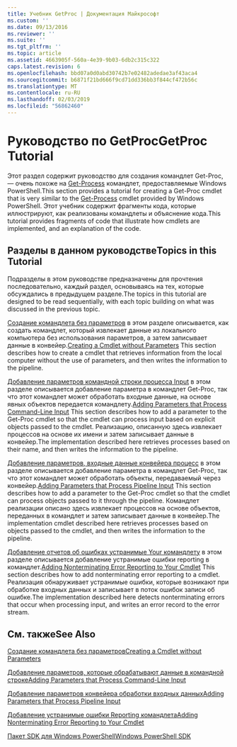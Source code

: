 ```yaml
---
title: Учебник GetProc | Документация Майкрософт
ms.custom: ''
ms.date: 09/13/2016
ms.reviewer: ''
ms.suite: ''
ms.tgt_pltfrm: ''
ms.topic: article
ms.assetid: 4663905f-560a-4e39-9b03-6db2c315c322
caps.latest.revision: 6
ms.openlocfilehash: bbd07a0d0abd30742b7e02482adedae3af43aca4
ms.sourcegitcommit: b6871f21bd666f9cd71dd336bb3f844cf472b56c
ms.translationtype: MT
ms.contentlocale: ru-RU
ms.lasthandoff: 02/03/2019
ms.locfileid: "56862460"
---
```

# <a name="getproc-tutorial"></a><span data-ttu-id="1570e-102">Руководство по GetProc</span><span class="sxs-lookup"><span data-stu-id="1570e-102">GetProc Tutorial</span></span>

<span data-ttu-id="1570e-103">Этот раздел содержит руководство для создания командлет Get-Proc, — очень похоже на [Get-Process](/powershell/module/Microsoft.PowerShell.Management/Get-Process) командлет, предоставляемые Windows PowerShell.</span><span class="sxs-lookup"><span data-stu-id="1570e-103">This section provides a tutorial for creating a Get-Proc cmdlet that is very similar to the [Get-Process](/powershell/module/Microsoft.PowerShell.Management/Get-Process) cmdlet provided by Windows PowerShell.</span></span> <span data-ttu-id="1570e-104">Этот учебник содержит фрагменты кода, которые иллюстрируют, как реализованы командлеты и объяснение кода.</span><span class="sxs-lookup"><span data-stu-id="1570e-104">This tutorial provides fragments of code that illustrate how cmdlets are implemented, and an explanation of the code.</span></span>

## <a name="topics-in-this-tutorial"></a><span data-ttu-id="1570e-105">Разделы в данном руководстве</span><span class="sxs-lookup"><span data-stu-id="1570e-105">Topics in this Tutorial</span></span>

<span data-ttu-id="1570e-106">Подразделы в этом руководстве предназначены для прочтения последовательно, каждый раздел, основываясь на тех, которые обсуждались в предыдущем разделе.</span><span class="sxs-lookup"><span data-stu-id="1570e-106">The topics in this tutorial are designed to be read sequentially, with each topic building on what was discussed in the previous topic.</span></span>

<span data-ttu-id="1570e-107">[Создание командлета без параметров](./creating-a-cmdlet-without-parameters.md) в этом разделе описывается, как создать командлет, который извлекает данные из локального компьютера без использования параметров, а затем записывает данные в конвейер.</span><span class="sxs-lookup"><span data-stu-id="1570e-107">[Creating a Cmdlet without Parameters](./creating-a-cmdlet-without-parameters.md) This section describes how to create a cmdlet that retrieves information from the local computer without the use of parameters, and then writes the information to the pipeline.</span></span>

<span data-ttu-id="1570e-108">[Добавление параметров командной строки процесса Input](./adding-parameters-that-process-command-line-input.md) в этом разделе описывается добавление параметра в командлет Get-Proc, так что этот командлет может обработать входные данные, на основе явных объектов передается командлету.</span><span class="sxs-lookup"><span data-stu-id="1570e-108">[Adding Parameters that Process Command-Line Input](./adding-parameters-that-process-command-line-input.md) This section describes how to add a parameter to the Get-Proc cmdlet so that the cmdlet can process input based on explicit objects passed to the cmdlet.</span></span> <span data-ttu-id="1570e-109">Реализацию, описанную здесь извлекает процессов на основе их имени и затем записывает данные в конвейер.</span><span class="sxs-lookup"><span data-stu-id="1570e-109">The implementation described here retrieves processes based on their name, and then writes the information to the pipeline.</span></span>

<span data-ttu-id="1570e-110">[Добавление параметров, входные данные конвейера процесс](./adding-parameters-that-process-pipeline-input.md) в этом разделе описывается добавление параметра в командлет Get-Proc, так что этот командлет может обработать объекты, передаваемый через конвейер.</span><span class="sxs-lookup"><span data-stu-id="1570e-110">[Adding Parameters that Process Pipeline Input](./adding-parameters-that-process-pipeline-input.md) This section describes how to add a parameter to the Get-Proc cmdlet so that the cmdlet can process objects passed to it through the pipeline.</span></span> <span data-ttu-id="1570e-111">Командлет реализации описано здесь извлекает процессов на основе объектов, переданных в командлет и затем записывает данные в конвейер.</span><span class="sxs-lookup"><span data-stu-id="1570e-111">The implementation cmdlet described here retrieves processes based on objects passed to the cmdlet, and then writes the information to the pipeline.</span></span>

<span data-ttu-id="1570e-112">[Добавление отчетов об ошибках устранимые Your командлету](./adding-non-terminating-error-reporting-to-your-cmdlet.md) в этом разделе описывается добавление устранимые ошибки reporting в командлет.</span><span class="sxs-lookup"><span data-stu-id="1570e-112">[Adding Nonterminating Error Reporting to Your Cmdlet](./adding-non-terminating-error-reporting-to-your-cmdlet.md) This section describes how to add nonterminating error reporting to a cmdlet.</span></span> <span data-ttu-id="1570e-113">Реализация обнаруживает устранимые ошибки, которые возникают при обработке входных данных и записывает в поток ошибок записи об ошибке.</span><span class="sxs-lookup"><span data-stu-id="1570e-113">The implementation described here detects nonterminating errors that occur when processing input, and writes an error record to the error stream.</span></span>

## <a name="see-also"></a><span data-ttu-id="1570e-114">См. также</span><span class="sxs-lookup"><span data-stu-id="1570e-114">See Also</span></span>

[<span data-ttu-id="1570e-115">Создание командлета без параметров</span><span class="sxs-lookup"><span data-stu-id="1570e-115">Creating a Cmdlet without Parameters</span></span>](./creating-a-cmdlet-without-parameters.md)

[<span data-ttu-id="1570e-116">Добавление параметров, которые обрабатывают данные в командной строке</span><span class="sxs-lookup"><span data-stu-id="1570e-116">Adding Parameters that Process Command-Line Input</span></span>](./adding-parameters-that-process-command-line-input.md)

[<span data-ttu-id="1570e-117">Добавление параметров конвейера обработки входных данных</span><span class="sxs-lookup"><span data-stu-id="1570e-117">Adding Parameters that Process Pipeline Input</span></span>](./adding-parameters-that-process-pipeline-input.md)

[<span data-ttu-id="1570e-118">Добавление устранимые ошибки Reporting командлета</span><span class="sxs-lookup"><span data-stu-id="1570e-118">Adding Nonterminating Error Reporting to Your Cmdlet</span></span>](./adding-non-terminating-error-reporting-to-your-cmdlet.md)

[<span data-ttu-id="1570e-119">Пакет SDK для Windows PowerShell</span><span class="sxs-lookup"><span data-stu-id="1570e-119">Windows PowerShell SDK</span></span>](../windows-powershell-reference.md)
